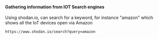 #### Gathering information from IOT Search engines

Using shodan.io, can search for a keyword, for instance "amazon" which shows all the IoT devices open via Amazon
```
https://www.shodan.io/search?query=amazon
```
